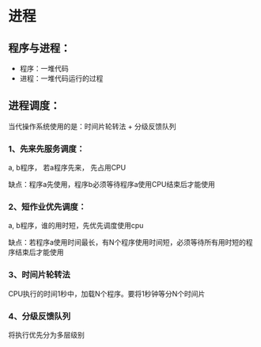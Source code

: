 # 进程

## 程序与进程：

- 程序：一堆代码
- 进程：一堆代码运行的过程

## 进程调度：

当代操作系统使用的是：时间片轮转法 + 分级反馈队列

### 1、先来先服务调度：

a, b程序， 若a程序先来， 先占用CPU

缺点：程序a先使用，程序b必须等待程序a使用CPU结束后才能使用

### 2、短作业优先调度：

a, b程序，谁的用时短，先优先调度使用cpu

缺点：若程序a使用时间最长，有N个程序使用时间短，必须等待所有用时短的程序结束后才能使用

### 3、时间片轮转法

CPU执行的时间1秒中，加载N个程序。要将1秒钟等分N个时间片

### 4、分级反馈队列

将执行优先分为多层级别